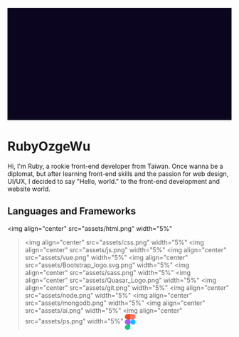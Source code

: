 ![](./intro.gif)
# RubyOzgeWu
Hi, I'm Ruby, a rookie front-end developer from Taiwan.
Once wanna be a diplomat, but after learning front-end skills and the passion for web design, UI/UX, I decided to say "Hello, world." to the front-end development and website world.
## Languages and Frameworks
<img align="center" src="assets/html.png" width="5%"
><img align="center" src="assets/css.png" width="5%"
><img align="center" src="assets/js.png" width="5%"
><img align="center" src="assets/vue.png" width="5%"
><img align="center" src="assets/Bootstrap_logo.svg.png" width="5%"
><img align="center" src="assets/sass.png" width="5%"
><img align="center" src="assets/Quasar_Logo.png" width="5%"
><img align="center" src="assets/git.png" width="5%"
><img align="center" src="assets/node.png" width="5%"
><img align="center" src="assets/mongodb.png" width="5%"
><img align="center" src="assets/ai.png" width="5%"
><img align="center" src="assets/ps.png" width="5%"
><img align="center" src="assets/Figma-logo.svg" width="5%">